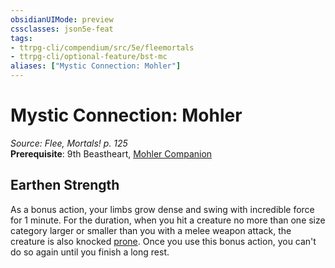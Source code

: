 ```yaml
---
obsidianUIMode: preview
cssclasses: json5e-feat
tags:
- ttrpg-cli/compendium/src/5e/fleemortals
- ttrpg-cli/optional-feature/bst-mc
aliases: ["Mystic Connection: Mohler"]
---
```

# Mystic Connection: Mohler
*Source: Flee, Mortals! p. 125*  
**Prerequisite**: 9th Beastheart, [Mohler Companion](Misc%20Files/CLI/compendium/bestiary/beast/mohler-companion-fleemortals.md)
## Earthen Strength

As a bonus action, your limbs grow dense and swing with incredible force for 1 minute. For the duration, when you hit a creature no more than one size category larger or smaller than you with a melee weapon attack, the creature is also knocked [prone](Misc%20Files/CLI/rules/conditions.md#Prone). Once you use this bonus action, you can't do so again until you finish a long rest.